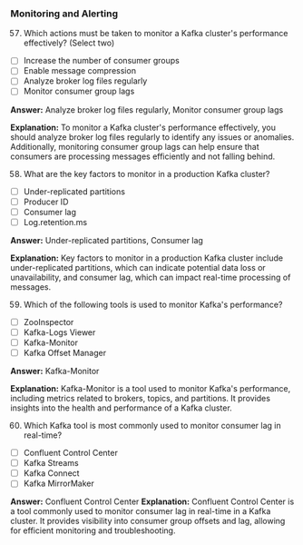 ### Monitoring and Alerting

57. Which actions must be taken to monitor a Kafka cluster's performance effectively? (Select two)
- [ ] Increase the number of consumer groups
- [ ] Enable message compression 
- [ ] Analyze broker log files regularly
- [ ] Monitor consumer group lags

**Answer:** Analyze broker log files regularly, Monitor consumer group lags

**Explanation:** To monitor a Kafka cluster's performance effectively, you should analyze broker log files regularly to identify any issues or anomalies. Additionally, monitoring consumer group lags can help ensure that consumers are processing messages efficiently and not falling behind.

58. What are the key factors to monitor in a production Kafka cluster?
- [ ] Under-replicated partitions
- [ ] Producer ID
- [ ] Consumer lag
- [ ] Log.retention.ms

**Answer:** Under-replicated partitions, Consumer lag

**Explanation:** Key factors to monitor in a production Kafka cluster include under-replicated partitions, which can indicate potential data loss or unavailability, and consumer lag, which can impact real-time processing of messages.

59. Which of the following tools is used to monitor Kafka's performance?
- [ ] ZooInspector
- [ ] Kafka-Logs Viewer  
- [ ] Kafka-Monitor
- [ ] Kafka Offset Manager

**Answer:** Kafka-Monitor

**Explanation:** Kafka-Monitor is a tool used to monitor Kafka's performance, including metrics related to brokers, topics, and partitions. It provides insights into the health and performance of a Kafka cluster.

60. Which Kafka tool is most commonly used to monitor consumer lag in real-time?
- [ ] Confluent Control Center
- [ ] Kafka Streams
- [ ] Kafka Connect
- [ ] Kafka MirrorMaker

**Answer:** Confluent Control Center
**Explanation:** Confluent Control Center is a tool commonly used to monitor consumer lag in real-time in a Kafka cluster. It provides visibility into consumer group offsets and lag, allowing for efficient monitoring and troubleshooting.
